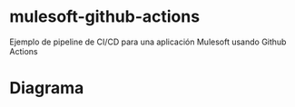# mulesoft-github-actions
Ejemplo de pipeline de CI/CD para una aplicación Mulesoft usando Github Actions

# Diagrama


